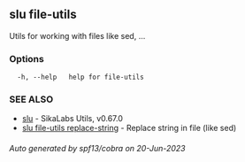 ## slu file-utils

Utils for working with files like sed, ...

### Options

```
  -h, --help   help for file-utils
```

### SEE ALSO

* [slu](slu.md)	 - SikaLabs Utils, v0.67.0
* [slu file-utils replace-string](slu_file-utils_replace-string.md)	 - Replace string in file (like sed)

###### Auto generated by spf13/cobra on 20-Jun-2023
